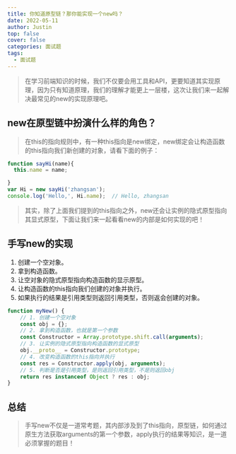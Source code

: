 ```yaml
---
title: 你知道原型链？那你能实现一个new吗？
date: 2022-05-11
author: Justin
top: false
cover: false
categories: 面试题
tags:
  - 面试题
---
```


> 在学习前端知识的时候，我们不仅要会用工具和API，更要知道其实现原理，因为只有知道原理，我们的理解才能更上一层楼，这次让我们来一起解决最常见的new的实现原理吧。

## new在原型链中扮演什么样的角色？
> 在this的指向规则中，有一种this指向是new绑定，new绑定会让构造函数的this指向我们新创建的对象，请看下面的例子：

```js
function sayHi(name){
  this.name = name;

}
var Hi = new sayHi('zhangsan');
console.log('Hello,', Hi.name);  // Hello, zhangsan
```

> 其实，除了上面我们提到的this指向之外，new还会让实例的隐式原型指向其显式原型，下面让我们来一起看看new的内部是如何实现的吧！

## 手写new的实现
1. 创建一个空对象。
2. 拿到构造函数。
3. 让空对象的隐式原型指向构造函数的显示原型。
4. 让构造函数的this指向我们创建的对象并执行。
5. 如果执行的结果是引用类型则返回引用类型，否则返会创建的对象。

```js
function myNew() {
    // 1. 创建一个空对象
    const obj = {};
    // 2. 拿到构造函数，也就是第一个参数
    const Constructor = Array.prototype.shift.call(arguments);
    // 3. 让实例的隐式原型指向构造函数的显式原型
    obj.__proto__ = Constructor.prototype;
    // 4. 改变构造函数的this指向并执行
    const res = Constructor.apply(obj, arguments);
    // 5. 判断是否是引用类型，是则返回引用类型，不是则返回obj
    return res instanceof Object ? res : obj;
}
```

## 总结
> 手写new不仅是一道常考题，其内部涉及到了this指向，原型链，如何通过原生方法获取arguments的第一个参数，apply执行的结果等知识，是一道必须掌握的题目！